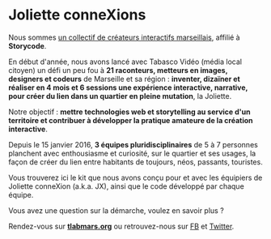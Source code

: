 # Joliette conneXions

Nous sommes [un collectif de créateurs interactifs marseillais](http://tlabmars.org), affilié à **Storycode**. 

En début d'année, nous avons lancé avec Tabasco Vidéo (média local citoyen) un défi un peu fou à **21 raconteurs, metteurs en images, designers et codeurs** de Marseille et sa région : **inventer, dizaïner et réaliser en 4 mois et 6 sessions une expérience interactive, narrative, pour créer du lien dans un quartier en pleine mutation**, la Joliette. 

Notre objectif : **mettre technologies web et storytelling au service d'un territoire et contribuer à développer la pratique amateure de la création interactive**.

Depuis le 15 janvier 2016, **3 équipes pluridisciplinaires** de 5 à 7 personnes planchent avec enthousiasme et curiosité, sur le quartier et ses usages, la façon de créer du lien entre habitants de toujours, néos, passants, touristes.

Vous trouverez ici le kit que nous avons conçu pour et avec les équipiers de Joliette conneXion (a.k.a. JX), ainsi que le code développé par chaque équipe.

Vous avez une question sur la démarche, voulez en savoir plus ? 

Rendez-vous sur **[tlabmars.org](http://tlabmars.org)** ou retrouvez-nous sur [FB](https://facebook.com/tlabmars) et [Twitter](https://twitter.com/TLabMars).
